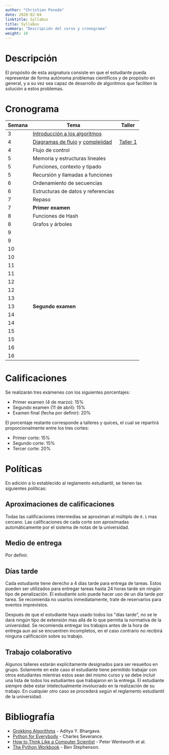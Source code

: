```yaml
---
author: "Christian Poveda"
date: 2020-02-04
linktitle: Syllabus
title: Syllabus
summary: "Descripción del curso y cronograma"
weight: 10
---
```


# Descripción

El propósito de esta asignatura consiste en que el estudiante pueda representar
de forma autónoma problemas científicos y de propósito en general, y a su vez
sea capaz de desarrollo de algoritmos que faciliten la solución a estos
problemas.


# Cronograma

Semana  | Tema                                       | Taller   |
------- |------------------------------------------- | -------- |
3       | [Introducción a los algoritmos][1]         |          |
4       | [Diagramas de flujo][2] y [complejidad][3] | [Taller 1](../hw/taller01/) |
4       | Flujo de control                           |          |
5       | Memoria y estructuras lineales             |          |
5       | Funciones, contexto y tipado               |          |
5       | Recursión y llamadas a funciones           |          |
6       | Ordenamiento de secuencias                 |          |
6       | Estructuras de datos y referencias         |          |
7       | Repaso                                     |          |
7       | __Primer examen__                          |          |
8       | Funciones de Hash                          |          |
8       | Grafos y árboles                           |          |
9       |                                            |          |
9       |                                            |          |
10      |                                            |          |
10      |                                            |          |
11      |                                            |          |
11      |                                            |          |
12      |                                            |          |
12      |                                            |          |
13      |                                            |          |
13      | __Segundo examen__                         |          |
14      |                                            |          |
14      |                                            |          |
15      |                                            |          |
15      |                                            |          |
16      |                                            |          |
16      |                                            |          |

[1]: https://github.com/christianpoveda/ipc/raw/master/files/primeros_pasos.pdf
[2]: https://github.com/christianpoveda/ipc/raw/master/files/diagramas_de_flujo.pdf
[3]: https://github.com/christianpoveda/ipc/raw/master/files/complejidad.pdf

# Calificaciones

Se realizarán tres exámenes con los siguientes porcentajes:

- Primer examen (4 de marzo): 15%
- Segundo examen (11 de abril): 15%
- Examen final (fecha por definir): 20%

El porcentaje restante corresponde a talleres y quices, el cual se repartirá
proporcionalmente entre los tres cortes:

- Primer corte: 15%
- Segundo corte: 15%
- Tercer corte: 20%

# Políticas

En adición a lo establecido al reglamento estudiantil, se tienen las siguientes
políticas:

## Aproximaciones de calificaciones

Todas las calificaciones intermedias se aproximan al múltiplo de `0.1` mas
cercano. Las calificaciones de cada corte son aproximadas automáticamente por
el sistema de notas de la universidad.

## Medio de entrega

Por definir.

## Días tarde

Cada estudiante tiene derecho a 4 días tarde para entrega de tareas. Estos
pueden ser utilizados para entregar tareas hasta 24 horas tarde sin ningún tipo
de penalización. El estudiante solo puede hacer uso de un día tarde por tarea.
Se recomienda no usarlos inmediatamente, trate de reservarlos para eventos
imprevistos.

Después de que el estudiante haya usado todos los "días tarde", no se le dará
ningún tipo de extensión mas allá de lo que permita la normativa de la
universidad. Se recomienda entregar los trabajos antes de la hora de entrega
aun así se encuentren incompletos, en el caso contrario no recibirá ninguna
calificación sobre su trabajo.

## Trabajo colaborativo

Algunos talleres estarán explícitamente designados para ser resueltos en grupo.
Solamente en este caso el estudiante tiene permitido trabajar con otros
estudiantes mientras estos sean del mismo curso y se debe incluir una lista de
todos los estudiantes que trabajaron en la entrega. El estudiante siempre debe
estar intelectualmente involucrado en la realización de su trabajo. En
cualquier otro caso se procederá según el reglamento estudiantil de la
universidad.

# Bibliografía

- [Grokking Algorithms](https://www.manning.com/books/grokking-algorithms) - Aditya Y. Bhargava.
- [Python for Everybody](https://books.trinket.io/pfe/) - Charles Severance.
- [How to Think Like a Computer Scientist](http://openbookproject.net/thinkcs/python/english3e/) - Peter Wentworth et al.
- [The Python Workbook](https://www.springer.com/gp/book/9783319385617) - Ben Stephenson.
